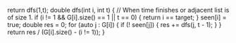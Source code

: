 return dfs(1,t);
double dfs(int i, int t) {
// When time finishes or adjacent list is of size 1.
if (i != 1 && G[i].size() == 1 || t == 0) {
return i == target;
}
seen[i] = true;
double res = 0;
for (auto j : G[i]) {
if (! seen[j]) {
res += dfs(j, t - 1);
}
}
return res / (G[i].size() - (i != 1));
}